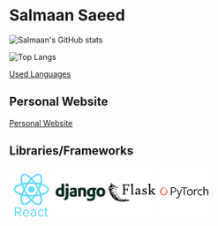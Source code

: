 # Salmaan Saeed

<!-- GitHub Stats-->
![Salmaan's GitHub stats](https://github-readme-stats.vercel.app/api?username=sagedemage&show_icons=true&theme=tokyonight)

<!-- Top Languages Card -->
![Top Langs](https://github-readme-stats.vercel.app/api/top-langs/?username=sagedemage&layout=donut&langs_count=6)

[Used Languages](used_languages.md)

<!-- Personal Website -->
## Personal Website
[Personal Website](https://sagedemage.github.io/PersonalWebsite/)

## Libraries/Frameworks
<p align="left">
  <!-- React -->
  <img src="https://raw.githubusercontent.com/devicons/devicon/master/icons/react/react-original-wordmark.svg" alt="react" width="80" height="80"/>  
  <!-- Django -->
  <img src="https://raw.githubusercontent.com/devicons/devicon/master/icons/django/django-plain-wordmark.svg" alt="django" width="90" height="90"/>
  <!-- Flask -->
  <img src="https://raw.githubusercontent.com/devicons/devicon/master/icons/flask/flask-original-wordmark.svg" alt="flask" width="90" height="90"/>
  <!-- PyTorch -->
  <img src="https://raw.githubusercontent.com/devicons/devicon/refs/heads/master/icons/pytorch/pytorch-original-wordmark.svg" width="90" height="90"/>
</p>

<!--
**sagedemage/sagedemage** is a ✨ _special_ ✨ repository because its `README.md` (this file) appears on your GitHub profile.

Here are some ideas to get you started:

- 🔭 I’m currently working on ...
- 🌱 I’m currently learning ...
- 👯 I’m looking to collaborate on ...
- 🤔 I’m looking for help with ...
- 💬 Ask me about ...
- 📫 How to reach me: ...
- 😄 Pronouns: ...
- ⚡ Fun fact: ...
-->
